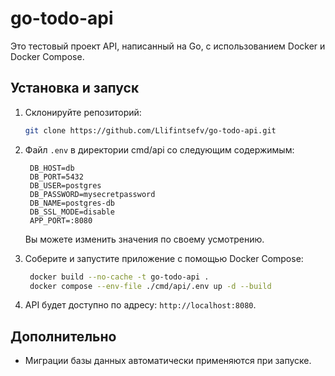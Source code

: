 ﻿# go-todo-api

Это тестовый проект API, написанный на Go, с использованием Docker и Docker Compose.

## Установка и запуск

1. Склонируйте репозиторий:

   ```sh
   git clone https://github.com/Llifintsefv/go-todo-api.git
   ```

2. Файл `.env` в директории cmd/api со следующим содержимым:

   ```env
    DB_HOST=db
    DB_PORT=5432
    DB_USER=postgres
    DB_PASSWORD=mysecretpassword
    DB_NAME=postgres-db
    DB_SSL_MODE=disable
    APP_PORT=:8080

   ```

   Вы можете изменить значения по своему усмотрению.

3. Соберите и запустите приложение с помощью Docker Compose:

   ```sh
    docker build --no-cache -t go-todo-api .
    docker compose --env-file ./cmd/api/.env up -d --build
   ```

4. API будет доступно по адресу: `http://localhost:8080`.

## Дополнительно

- Миграции базы данных автоматически применяются при запуске.
